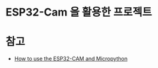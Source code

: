 # ESP32-Cam 을 활용한 프로젝트


# 참고 
- [How to use the ESP32-CAM and Micropython](https://youtu.be/TDgM8eMTpIw?si=HP6gWAHNA701UzDd) 

